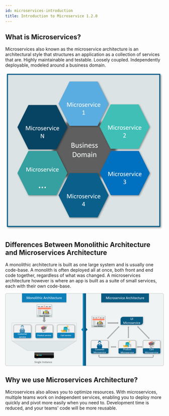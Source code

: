 ```yaml
---
id: microservices-introduction
title: Introduction to Microservice 1.2.0
---
```


## What is Microservices?

Microservices also known as the microservice architecture is an architectural style that structures an application as a collection of services that are. Highly maintainable and testable. Loosely coupled. Independently deployable, modeled around a business domain.

![alt-text](/img/businessdomain.png)

## Differences Between Monolithic Architecture and Microservices Architecture

A monolithic architecture is built as one large system and is usually one code-base. A monolith is often deployed all at once, both front and end code together, regardless of what was changed. A microservices architecture however is where an app is built as a suite of small services, each with their own code-base.

![alt-text](/img/monolithvsmicroservice.png)

## Why we use Microservices Architecture?

Microservices also allows you to optimize resources. With microservices, multiple teams work on independent services, enabling you to deploy more quickly and pivot more easily when you need to. Development time is reduced, and your teams' code will be more reusable.
